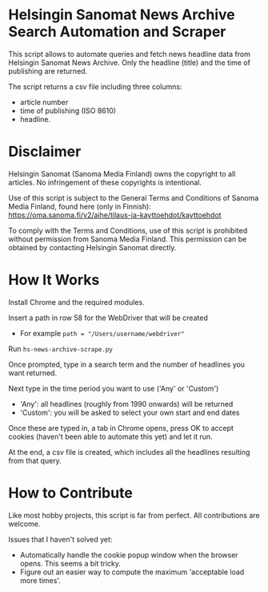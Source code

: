 # Helsingin Sanomat News Archive Search Automation and Scraper

This script allows to automate queries and fetch news headline data from Helsingin Sanomat News Archive. Only the headline (title) and the time of publishing are returned.

The script returns a csv file including three columns: 
- article number
- time of publishing (ISO 8610)
- headline.



# Disclaimer

Helsingin Sanomat (Sanoma Media Finland) owns the copyright to all articles. No infringement of these copyrights is intentional.

Use of this script is subject to the General Terms and Conditions of Sanoma Media Finland, found here (only in Finnish):
https://oma.sanoma.fi/v2/aihe/tilaus-ja-kayttoehdot/kayttoehdot

To comply with the Terms and Conditions, use of this script is prohibited without permission from Sanoma Media Finland. This permission can be obtained by contacting Helsingin Sanomat directly.



# How It Works

Install Chrome and the required modules.

Insert a path in row 58 for the WebDriver that will be created
- For example `path = "/Users/username/webdriver"`

Run `hs-news-archive-scrape.py`

Once prompted, type in a search term and the number of headlines you want returned.

Next type in the time period you want to use ('Any' or 'Custom')
- 'Any': all headlines (roughly from 1990 onwards) will be returned
- 'Custom': you will be asked to select your own start and end dates

Once these are typed in, a tab in Chrome opens, press OK to accept cookies (haven't been able to automate this yet) and let it run.

At the end, a csv file is created, which includes all the headlines resulting from that query.



# How to Contribute

Like most hobby projects, this script is far from perfect. All contributions are welcome.

Issues that I haven't solved yet:
- Automatically handle the cookie popup window when the browser opens. This seems a bit tricky.
- Figure out an easier way to compute the maximum 'acceptable load more times'.



